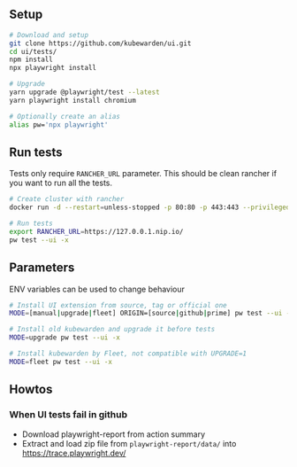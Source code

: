 ## Setup

```bash
# Download and setup
git clone https://github.com/kubewarden/ui.git
cd ui/tests/
npm install
npx playwright install

# Upgrade
yarn upgrade @playwright/test --latest
yarn playwright install chromium

# Optionally create an alias
alias pw='npx playwright'
```

## Run tests

Tests only require `RANCHER_URL` parameter.
This should be clean rancher if you want to run all the tests.

```bash
# Create cluster with rancher
docker run -d --restart=unless-stopped -p 80:80 -p 443:443 --privileged -e CATTLE_BOOTSTRAP_PASSWORD=sa rancher/rancher:latest

# Run tests
export RANCHER_URL=https://127.0.0.1.nip.io/
pw test --ui -x
```


## Parameters

ENV variables can be used to change behaviour

```bash
# Install UI extension from source, tag or official one
MODE=[manual|upgrade|fleet] ORIGIN=[source|github|prime] pw test --ui -x

# Install old kubewarden and upgrade it before tests
MODE=upgrade pw test --ui -x

# Install kubewarden by Fleet, not compatible with UPGRADE=1
MODE=fleet pw test --ui -x
```

## Howtos

### When UI tests fail in github

- Download playwright-report from action summary
- Extract and load zip file from `playwright-report/data/` into https://trace.playwright.dev/


